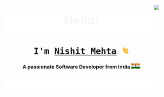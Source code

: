 <p align="right">
  <img src ="https://komarev.com/ghpvc/?username=nishitxmehta&style=flat-square&color=blue&label=Profile+Views"/>
</p>

<p align="center">
  <img src="https://github.com/nishitxmehta/nishitxmehta/blob/main/assest/readmeHeader.svg"/>
</p>

<h1 align="center">
<samp>I'm <a href="https://www.linkedin.com/in/nishitmehta-/" target="_blank">Nishit Mehta</a> <img src="https://github.com/nishitxmehta/nishitxmehta/blob/main/assest/wavingHand.gif" width="25"> </samp>
</h1>

<h3 align = "center"> 
  A passionate Software Developer from India <img src="https://github.com/nishitxmehta/nishitxmehta/blob/main/assest/BharatNationalFlag.gif" width="30">
</h3>

<p align="center">
  <img src="https://github.com/nishitxmehta/nishitxmehta/blob/main/assest/readmeFooter.svg"/>
</p>


<!--
**nishitxmehta/nishitxmehta** is a ✨ _special_ ✨ repository because its `README.md` (this file) appears on your GitHub profile.

Here are some ideas to get you started:

- 🔭 I’m currently working on ...
- 🌱 I’m currently learning ...
- 👯 I’m looking to collaborate on ...
- 🤔 I’m looking for help with ...
- 💬 Ask me about ...
- 📫 How to reach me: ...
- 😄 Pronouns: ...
- ⚡ Fun fact: ...
-->
